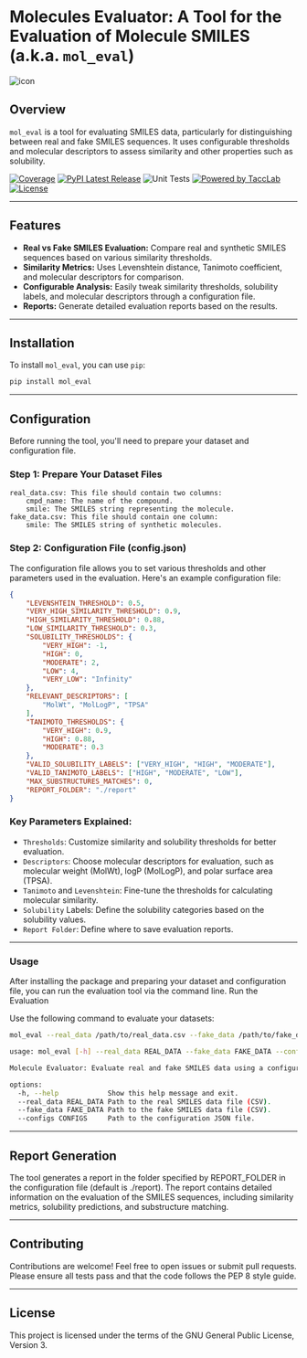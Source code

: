 # Molecules Evaluator: A Tool for the Evaluation of Molecule SMILES (a.k.a. `mol_eval`)

![icon](icon.png)

## Overview

`mol_eval` is a tool for evaluating SMILES data, particularly for distinguishing between real and fake SMILES sequences. It uses configurable thresholds and molecular descriptors to assess similarity and other properties such as solubility.

[![Coverage](https://codecov.io/github/fabiobove-dr/mol_eval/coverage.svg?branch=main)](https://codecov.io/gh/fabiobove-dr/mol_eval)
[![PyPI Latest Release](https://img.shields.io/pypi/v/mol_eval.svg)](https://pypi.org/project/mol_eval/)
![Unit Tests](https://github.com/fabiobove-dr/mol_eval/actions/workflows/codecov.yml/badge.svg)
[![Powered by TaccLab](https://img.shields.io/badge/powered%20by-TaccLab-orange.svg?style=flat&colorA=E1523D&colorB=007D8A)](https://tacclab.org)
[![License](https://img.shields.io/github/license/fabiobove-dr/mol_eval.svg)](https://github.com/fabiobove-dr/mol_eval/blob/main/LICENSE)

---

## Features

- **Real vs Fake SMILES Evaluation:** Compare real and synthetic SMILES sequences based on various similarity thresholds.
- **Similarity Metrics:** Uses Levenshtein distance, Tanimoto coefficient, and molecular descriptors for comparison.
- **Configurable Analysis:** Easily tweak similarity thresholds, solubility labels, and molecular descriptors through a configuration file.
- **Reports:** Generate detailed evaluation reports based on the results.

---

## Installation

To install `mol_eval`, you can use `pip`:

```bash
pip install mol_eval
```

---
## Configuration

Before running the tool, you'll need to prepare your dataset and configuration file.
### Step 1: Prepare Your Dataset Files

    real_data.csv: This file should contain two columns:
        cmpd_name: The name of the compound.
        smile: The SMILES string representing the molecule.
    fake_data.csv: This file should contain one column:
        smile: The SMILES string of synthetic molecules.

### Step 2: Configuration File (config.json)

The configuration file allows you to set various thresholds and other parameters used in the evaluation. Here's an example configuration file:
```json
{
    "LEVENSHTEIN_THRESHOLD": 0.5,
    "VERY_HIGH_SIMILARITY_THRESHOLD": 0.9,
    "HIGH_SIMILARITY_THRESHOLD": 0.88,
    "LOW_SIMILARITY_THRESHOLD": 0.3,
    "SOLUBILITY_THRESHOLDS": {
        "VERY_HIGH": -1,
        "HIGH": 0,
        "MODERATE": 2,
        "LOW": 4,
        "VERY_LOW": "Infinity"
    },
    "RELEVANT_DESCRIPTORS": [
        "MolWt", "MolLogP", "TPSA"
    ],
    "TANIMOTO_THRESHOLDS": {
        "VERY_HIGH": 0.9,
        "HIGH": 0.88,
        "MODERATE": 0.3
    },
    "VALID_SOLUBILITY_LABELS": ["VERY_HIGH", "HIGH", "MODERATE"],
    "VALID_TANIMOTO_LABELS": ["HIGH", "MODERATE", "LOW"],
    "MAX_SUBSTRUCTURES_MATCHES": 0,
    "REPORT_FOLDER": "./report"
}
```
### Key Parameters Explained:

- `Thresholds`: Customize similarity and solubility thresholds for better evaluation.
- `Descriptors`: Choose molecular descriptors for evaluation, such as molecular weight (MolWt), logP (MolLogP), and polar surface area (TPSA).
- `Tanimoto` and `Levenshtein`: Fine-tune the thresholds for calculating molecular similarity.
- `Solubility` Labels: Define the solubility categories based on the solubility values.
- `Report Folder`: Define where to save evaluation reports.

---
### Usage

After installing the package and preparing your dataset and configuration file, you can run the evaluation tool via the command line.
Run the Evaluation

Use the following command to evaluate your datasets:
```bash
mol_eval --real_data /path/to/real_data.csv --fake_data /path/to/fake_data.csv --configs /path/to/config.json
```
```bash
usage: mol_eval [-h] --real_data REAL_DATA --fake_data FAKE_DATA --configs CONFIGS

Molecule Evaluator: Evaluate real and fake SMILES data using a configuration file.

options:
  -h, --help            Show this help message and exit.
  --real_data REAL_DATA Path to the real SMILES data file (CSV).
  --fake_data FAKE_DATA Path to the fake SMILES data file (CSV).
  --configs CONFIGS     Path to the configuration JSON file.
```

---
## Report Generation

The tool generates a report in the folder specified by REPORT_FOLDER in the configuration file (default is ./report). The report contains detailed information on the evaluation of the SMILES sequences, including similarity metrics, solubility predictions, and substructure matching.

---
## Contributing

Contributions are welcome! Feel free to open issues or submit pull requests. Please ensure all tests pass and that the code follows the PEP 8 style guide.

---
## License
This project is licensed under the terms of the GNU General Public License, Version 3.

